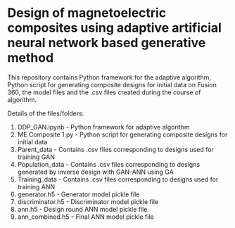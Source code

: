 # Design of magnetoelectric composites using adaptive artificial neural network based generative method

This repository contains Python framework for the adaptive algorithm, Python script for generating composite designs for initial data on Fusion 360, the model files and the .csv files created during the course of algorithm. 

Details of the files/folders:
1. DDP_GAN.ipynb - Python framework for adaptive algorithm
2. ME Composite 1.py - Python script for generating composite designs for initial data
3. Parent_data - Contains .csv files corresponding to designs used for training GAN
4. Population_data - Contains .csv files corresponding to designs generated by inverse design with GAN-ANN using GA
5. Training_data - Contains .csv files corresponding to designs used for training ANN
6. generator.h5 - Generator model pickle file
7. discriminator.h5 - Discriminator model pickle file
8. ann.h5 - Design round ANN model pickle file
9. ann_combined.h5 - Final ANN model pickle file
